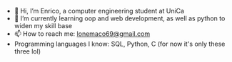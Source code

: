 - 👋 Hi, I’m Enrico, a computer engineering student at UniCa
- 🌱 I’m currently learning oop and web development, as well as python to widen my skill base
- 📫 How to reach me: lonemaco69@gmail.com 
- Programming languages I know: SQL, Python, C (for now it's only these three lol)
